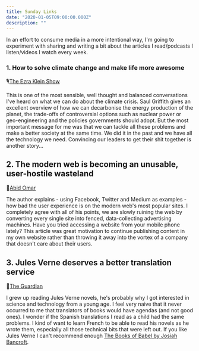 ```yaml
---
title: Sunday Links
date: "2020-01-05T09:00:00.000Z"
description: ""
---
```


In an effort to consume media in a more intentional way, I'm going to experiment with sharing and writing a bit about the articles I read/podcasts I listen/videos I watch every week.

### 1. How to solve climate change and make life more awesome

🎙[The Ezra Klein Show](https://pca.st/7h1x5bjg)

This is one of the most sensible, well thought and balanced conversations I've heard on what we can do about the climate crisis. Saul Griffith gives an excellent overview of how we can decarbonise the energy production of the planet, the trade-offs of controversial options such as nuclear power or geo-engineering and the policies governments should adopt. But the most important message for me was that we can tackle all these problems and make a better society at the same time. We did it in the past and we have all the technology we need. Convincing our leaders to get their shit together is another story...

## 2. The modern web is becoming an unusable, user-hostile wasteland

📝[Abid Omar](https://omarabid.com/the-modern-web)

The author explains - using Facebook, Twitter and Medium as examples - how bad the user experience is on the modern web's most popular sites. I completely agree with all of his points, we are slowly ruining the web by converting every single site into fenced, data-collecting advertising machines. Have you tried accessing a website from your mobile phone lately? This article was great motivation to continue publishing content in my own website rather than throwing it away into the vortex of a company that doesn't care about their users.

## 3. Jules Verne deserves a better translation service

📝[The Guardian](https://www.theguardian.com/books/booksblog/2007/sep/11/julesvernedeservesabetter)

I grew up reading Jules Verne novels, he's probably why I got interested in science and technology from a young age. I feel very naive that it never occurred to me that translators of books would have agendas (and not good ones). I wonder if the Spanish translations I read as a child had the same problems. I kind of want to learn French to be able to read his novels as he wrote them, especially all those technical bits that were left out. If you like Jules Verne I can't recommend enough [The Books of Babel by Josiah Bancroft](http://www.thebooksofbabel.com/).
